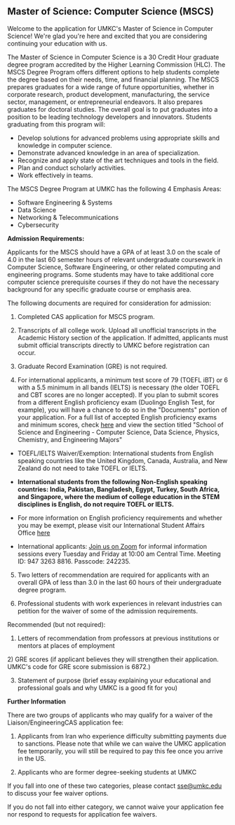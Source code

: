## Master of Science: Computer Science (MSCS)

Welcome to the application for UMKC's Master of Science in Computer Science! We're glad you're here and excited that you are considering continuing your education with us.  

The Master of Science in Computer Science is a 30 Credit Hour graduate degree program accredited by the Higher Learning Commission (HLC). The MSCS Degree Program offers different options to help students complete the degree based on their needs, time, and financial planning. The MSCS prepares graduates for a wide range of future opportunities, whether in corporate research, product development, manufacturing, the service sector, management, or entrepreneurial endeavors. It also prepares graduates for doctoral studies. The overall goal is to put graduates into a position to be leading technology developers and innovators. Students graduating from this program will: 

- Develop solutions for advanced problems using appropriate skills and knowledge in computer science.
- Demonstrate advanced knowledge in an area of specialization.
- Recognize and apply state of the art techniques and tools in the field.
- Plan and conduct scholarly activities.
- Work effectively in teams. 

The MSCS Degree Program at UMKC has the following 4 Emphasis Areas: 

- Software Engineering & Systems
- Data Science
- Networking & Telecommunications
- Cybersecurity

**Admission Requirements:**

Applicants for the MSCS should have a GPA of at least 3.0 on the scale of 4.0 in the last 60 semester hours of relevant undergraduate coursework in Computer Science, Software Engineering, or other related computing and engineering programs. Some students may have to take additional core computer science prerequisite courses if they do not have the necessary background for any specific graduate course or emphasis area.

The following documents are required for consideration for admission:

1) Completed CAS application for MSCS program.

2) Transcripts of all college work. Upload all unofficial transcripts in the Academic History section of the application. If admitted, applicants must submit official transcripts directly to UMKC before registration can occur. 

3) Graduate Record Examination (GRE) is not required.

4) For international applicants, a minimum test score of 79 (TOEFL iBT) or 6 with a 5.5 minimum in all bands (IELTS) is necessary (the older TOEFL and CBT scores are no longer accepted). If you plan to submit scores from a different English proficiency exam (Duolingo English Test, for example), you will have a chance to do so in the "Documents" portion of your application. For a full list of accepted English proficiency exams and minimum scores, check [here](https://www.umkc.edu/isao/future-students/english-proficiency.html) and view the section titled "School of Science and Engineering - Computer Science, Data Science, Physics, Chemistry, and Engineering Majors"

- TOEFL/IELTS Waiver/Exemption: International students from English speaking countries like the United Kingdom, Canada, Australia, and New Zealand do not need to take TOEFL or IELTS.

- **International students from the following Non-English speaking countries: India, Pakistan, Bangladesh, Egypt, Turkey, South Africa, and Singapore, where the medium of college education in the STEM disciplines is English, do not require TOEFL or IELTS.**
- For more information on English proficiency requirements and whether you may be exempt, please visit our International Student Affairs Office [here](https://www.umkc.edu/isao/future-students/english-proficiency.html)
- International applicants: [Join us on Zoom](https://umsystem.zoom.us/j/94732638816?pwd=UTdTSms4eENTK2JoRWthN0t5MmdGZz09) for informal information sessions every Tuesday and Friday at 10:00 am Central Time. Meeting ID: 947 3263 8816. Passcode: 242235.

5) Two letters of recommendation are required for applicants with an overall GPA of less than 3.0 in the last 60 hours of their undergraduate degree program.

6) Professional students with work experiences in relevant industries can petition for the waiver of some of the admission requirements.

Recommended (but not required):

1) Letters of recommendation from professors at previous institutions or mentors at places of employment

2) GRE scores (if applicant believes they will strengthen their application. UMKC's code for GRE score submission is 6872.)

3) Statement of purpose (brief essay explaining your educational and professional goals and why UMKC is a good fit for you)

**Further Information**

There are two groups of applicants who may qualify for a waiver of the Liaison/EngineeringCAS application fee:

1) Applicants from Iran who experience difficulty submitting payments due to sanctions. Please note that while we can waive the UMKC application fee temporarily, you will still be required to pay this fee once you arrive in the US.

2) Applicants who are former degree-seeking students at UMKC

If you fall into one of these two categories, please contact sse@umkc.edu to discuss your fee waiver options.

If you do not fall into either category, we cannot waive your application fee nor respond to requests for application fee waivers.